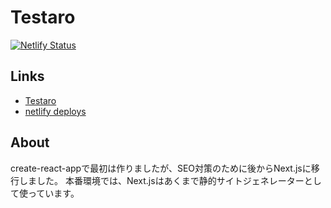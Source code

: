 # Testaro

[![Netlify Status](https://api.netlify.com/api/v1/badges/aa0dc421-bcd2-422f-a0f6-984076834493/deploy-status)](https://app.netlify.com/sites/testaro/deploys)

## Links

- [Testaro](https://testaro.somewhere.gq/)
- [netlify deploys](https://app.netlify.com/sites/testaro/deploys)

## About

create-react-appで最初は作りましたが、SEO対策のために後からNext.jsに移行しました。
本番環境では、Next.jsはあくまで静的サイトジェネレーターとして使っています。
